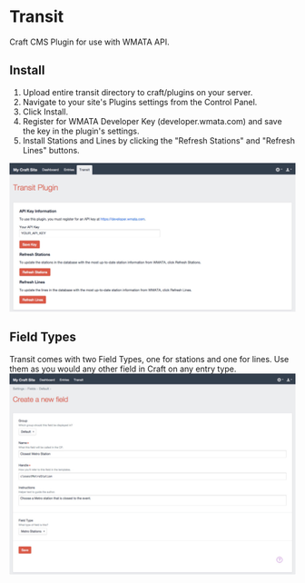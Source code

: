 # Transit
Craft CMS Plugin for use with WMATA API. 

## Install
1. Upload entire transit directory to craft/plugins on your server.
2. Navigate to your site's Plugins settings from the Control Panel.
3. Click Install.
4. Register for WMATA Developer Key (developer.wmata.com) and save the key in the plugin's settings.
5. Install Stations and Lines by clicking the "Refresh Stations" and "Refresh Lines" buttons.

![View of Transit Plugin Control Panel](/resources/screenshots/cp_panel.jpg?raw=true "Transit Plugin Control Panel")


## Field Types
Transit comes with two Field Types, one for stations and one for lines. Use them as you would any other field in Craft on any entry type.
![New field view](/resources/screenshots/new_field.jpg?raw=true "Create a new field")